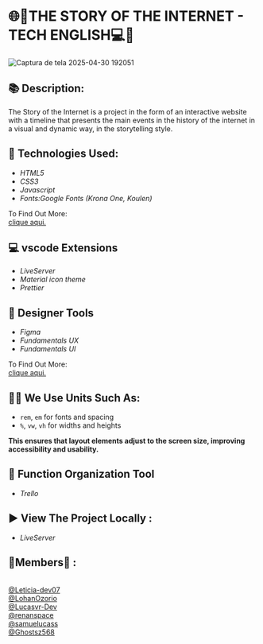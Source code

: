 # 🌐📖THE STORY OF THE INTERNET - TECH ENGLISH💻📡

![Captura de tela 2025-04-30 192051](https://github.com/user-attachments/assets/7696c7f5-6a11-4dcf-8ca6-d9213167316b)


## 📚 Description:
 The Story of the Internet is a project in the form of an interactive website with a timeline that presents the main events in the history of the internet in a visual and dynamic way, in the storytelling style.

 

## 🚀 Technologies Used:
- *HTML5*
- *CSS3*
- *Javascript*
- *Fonts:Google Fonts (Krona One, Koulen)*
  
To Find Out More: <br/> [clique aqui.](https://fonts.google.com/)

## 💻 vscode Extensions
 
- *LiveServer*
- *Material icon theme*
- *Prettier*

## 🎯 Designer Tools

- *Figma*
- *Fundamentals UX*
- *Fundamentals UI*
  
 To Find Out More: <br/> [clique aqui.](https://awari.com.br/ux-ui-fundamentals-fundamentos-de-design-de-interface/)

## 👩‍💻 We Use Units Such As:

- `rem`, `em` for fonts and spacing
- `%`, `vw`, `vh` for widths and heights

**This ensures that layout elements adjust to the screen size, improving accessibility and usability.**

## 📐 Function Organization Tool

- *Trello*
  
## ▶️ View The Project Locally :
- *LiveServer*

## 👥Members🤝 :

 <br/> [@Leticia-dev07](https://github.com/Leticia-dev07/Leticia-dev07)
 <br/> [@LohanOzorio](https://github.com/LohanOzorio/LohanOzorio) 
 <br/> [@Lucasvr-Dev](https://github.com/Lucasvr-Dev/Lucas)
 <br/> [@renanspace](https://github.com/renanspace/renanspace)
 <br/> [@samuelucass](https://github.com/samuelucass)
 <br/> [@Ghostsz568](https://github.com/ghostsz568/aula-python)
